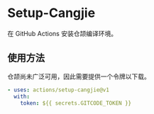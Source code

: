 # Setup-Cangjie

在 GitHub Actions 安装仓颉编译环境。

## 使用方法

仓颉尚未广泛可用，因此需要提供一个令牌以下载。

```yaml
- uses: actions/setup-cangjie@v1
  with:
    token: ${{ secrets.GITCODE_TOKEN }}
```
